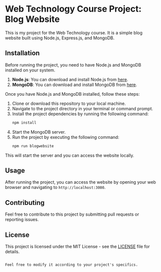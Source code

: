 # Web Technology Course Project: Blog Website

This is my project for the Web Technology course. It is a simple blog website built using Node.js, Express.js, and MongoDB.

## Installation

Before running the project, you need to have Node.js and MongoDB installed on your system.

1. **Node.js**: You can download and install Node.js from [here](https://nodejs.org/).
2. **MongoDB**: You can download and install MongoDB from [here](https://www.mongodb.com/).

Once you have Node.js and MongoDB installed, follow these steps:

1. Clone or download this repository to your local machine.
2. Navigate to the project directory in your terminal or command prompt.
3. Install the project dependencies by running the following command:
   ```bash
   npm install
   ```
4. Start the MongoDB server.
5. Run the project by executing the following command:
   ```bash
   npm run blogwebsite
   ```

This will start the server and you can access the website locally.

## Usage

After running the project, you can access the website by opening your web browser and navigating to `http://localhost:3000`.

## Contributing

Feel free to contribute to this project by submitting pull requests or reporting issues.

## License

This project is licensed under the MIT License - see the [LICENSE](LICENSE) file for details.
```

Feel free to modify it according to your project's specifics.

